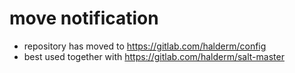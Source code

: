 # move notification

 * repository has moved to https://gitlab.com/halderm/config
 * best used together with https://gitlab.com/halderm/salt-master

